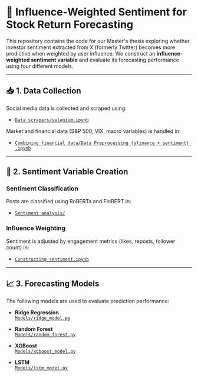 # 🧠 Influence-Weighted Sentiment for Stock Return Forecasting

This repository contains the code for our Master's thesis exploring whether investor sentiment extracted from X (formerly Twitter) becomes more predictive when weighted by user influence. We construct an **influence-weighted sentiment variable** and evaluate its forecasting performance using four different models.

---

## 📥 1. Data Collection

Social media data is collected and scraped using:
- [`Data scrapers/selenium.ipynb`](Data%20scrapers/selenium.ipynb)

Market and financial data (S&P 500, VIX, macro variables) is handled in:
- [`Combining financial data/Data Preprocessing (yfinance + sentiment) .ipynb`](Combining%20financial%20data/Data%20Preprocessing%20%28yfinance%20+%20sentiment%29%20.ipynb)

---

## 💬 2. Sentiment Variable Creation

### Sentiment Classification  
Posts are classified using RoBERTa and FinBERT in:
- [`Sentiment analysis/`](Sentiment%20analysis/)

### Influence Weighting  
Sentiment is adjusted by engagement metrics (likes, reposts, follower count) in:
- [`Constructing sentiment.ipynb`](Constructing%20sentiment.ipynb)

---

## 📈 3. Forecasting Models

The following models are used to evaluate prediction performance:

- **Ridge Regression**  
  [`Models/ridge_model.py`](Models/ridge_model.py)

- **Random Forest**  
  [`Models/random_forest.py`](Models/random_forest.py)

- **XGBoost**  
  [`Models/xgboost_model.py`](Models/xgboost_model.py)

- **LSTM**  
  [`Models/lstm_model.py`](Models/lstm_model.py)
